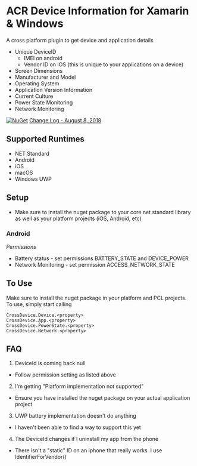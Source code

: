 ﻿# ACR Device Information for Xamarin & Windows
A cross platform plugin to get device and application details

* Unique DeviceID
    * IMEI on android
    * Vendor ID on iOS (this is unique to your applications on a device)
* Screen Dimensions
* Manufacturer and Model
* Operating System
* Application Version Information
* Current Culture
* Power State Monitoring
* Network Monitoring


[![NuGet](https://img.shields.io/nuget/v/Acr.DeviceInfo.svg?maxAge=2592000)](https://www.nuget.org/packages/Acr.DeviceInfo/)
[Change Log - August 8, 2018](changelog.md)

## Supported Runtimes
* NET Standard
* Android
* iOS
* macOS
* Windows UWP

## Setup

* Make sure to install the nuget package to your core net standard library as well as your platform projects (iOS, Android, etc)

### Android

_Permissions_
* Battery status - set permissions BATTERY_STATE and DEVICE_POWER
* Network Monitoring - set permission ACCESS_NETWORK_STATE


## To Use

Make sure to install the nuget package in your platform and PCL projects.  To use, simply start calling

    CrossDevice.Device.<property>
    CrossDevice.App.<property>
    CrossDevice.PowerState.<property>
    CrossDevice.Network.<property>

## FAQ

1. DeviceId is coming back null
* Follow permission setting as listed above

2. I'm getting "Platform implementation not supported"
* Ensure you have installed the nuget package on your actual application project

3. UWP battery implementation doesn't do anything
* I haven't been able to find a way to support this yet

4. The DeviceId changes if I uninstall my app from the phone
* There isn't a "static" ID on an iphone that really works.  I use IdentifierForVendor()

